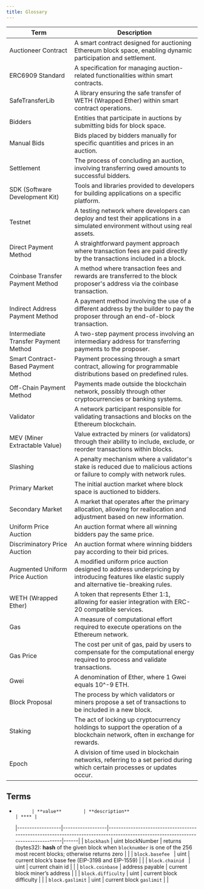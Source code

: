 ```yaml
---
title: Glossary
---
```


| Term                                 | Description                                                                                                                                       |
| ------------------------------------ | ------------------------------------------------------------------------------------------------------------------------------------------------- |
| Auctioneer Contract                  | A smart contract designed for auctioning Ethereum block space, enabling dynamic participation and settlement.                                     |
| ERC6909 Standard                     | A specification for managing auction-related functionalities within smart contracts.                                                              |
| SafeTransferLib                      | A library ensuring the safe transfer of WETH (Wrapped Ether) within smart contract operations.                                                    |
| Bidders                              | Entities that participate in auctions by submitting bids for block space.                                                                         |
| Manual Bids                          | Bids placed by bidders manually for specific quantities and prices in an auction.                                                                 |
| Settlement                           | The process of concluding an auction, involving transferring owed amounts to successful bidders.                                                  |
| SDK (Software Development Kit)       | Tools and libraries provided to developers for building applications on a specific platform.                                                      |
| Testnet                              | A testing network where developers can deploy and test their applications in a simulated environment without using real assets.                   |
| Direct Payment Method                | A straightforward payment approach where transaction fees are paid directly by the transactions included in a block.                              |
| Coinbase Transfer Payment Method     | A method where transaction fees and rewards are transferred to the block proposer's address via the coinbase transaction.                         |
| Indirect Address Payment Method      | A payment method involving the use of a different address by the builder to pay the proposer through an end-of-block transaction.                 |
| Intermediate Transfer Payment Method | A two-step payment process involving an intermediary address for transferring payments to the proposer.                                           |
| Smart Contract-Based Payment Method  | Payment processing through a smart contract, allowing for programmable distributions based on predefined rules.                                   |
| Off-Chain Payment Method             | Payments made outside the blockchain network, possibly through other cryptocurrencies or banking systems.                                         |
| Validator                            | A network participant responsible for validating transactions and blocks on the Ethereum blockchain.                                              |
| MEV (Miner Extractable Value)        | Value extracted by miners (or validators) through their ability to include, exclude, or reorder transactions within blocks.                       |
| Slashing                             | A penalty mechanism where a validator's stake is reduced due to malicious actions or failure to comply with network rules.                        |
| Primary Market                       | The initial auction market where block space is auctioned to bidders.                                                                             |
| Secondary Market                     | A market that operates after the primary allocation, allowing for reallocation and adjustment based on new information.                           |
| Uniform Price Auction                | An auction format where all winning bidders pay the same price.                                                                                   |
| Discriminatory Price Auction         | An auction format where winning bidders pay according to their bid prices.                                                                        |
| Augmented Uniform Price Auction      | A modified uniform price auction designed to address underpricing by introducing features like elastic supply and alternative tie-breaking rules. |
| WETH (Wrapped Ether)                 | A token that represents Ether 1:1, allowing for easier integration with ERC-20 compatible services.                                               |
| Gas                                  | A measure of computational effort required to execute operations on the Ethereum network.                                                         |
| Gas Price                            | The cost per unit of gas, paid by users to compensate for the computational energy required to process and validate transactions.                 |
| Gwei                                 | A denomination of Ether, where 1 Gwei equals 10^-9 ETH.                                                                                           |
| Block Proposal                       | The process by which validators or miners propose a set of transactions to be included in a new block.                                            |
| Staking                              | The act of locking up cryptocurrency holdings to support the operation of a blockchain network, often in exchange for rewards.                    |
| Epoch                                | A division of time used in blockchain networks, referring to a set period during which certain processes or updates occur.                        |

## Terms

-           | **value**        | **description**                                                                                                                 | **** |
    |------------------|------------------|---------------------------------------------------------------------------------------------------------------------------------|------|
    | `blockhash` | uint blockNumber | returns (bytes32): **hash** of the given
    block when `blocknumber` is one of the 256 most recent blocks; otherwise
    returns zero | | | `block.basefee ` | uint | current block’s base fee
    (EIP-3198 and EIP-1559) | | | `block.chainid ` | uint | current chain id | |
    | `block.coinbase` | address payable | current block miner’s address | | |
    `block.difficulty` | uint | current block difficulty | | | `block.gaslimit`
    | uint | current block `gaslimit` | |
